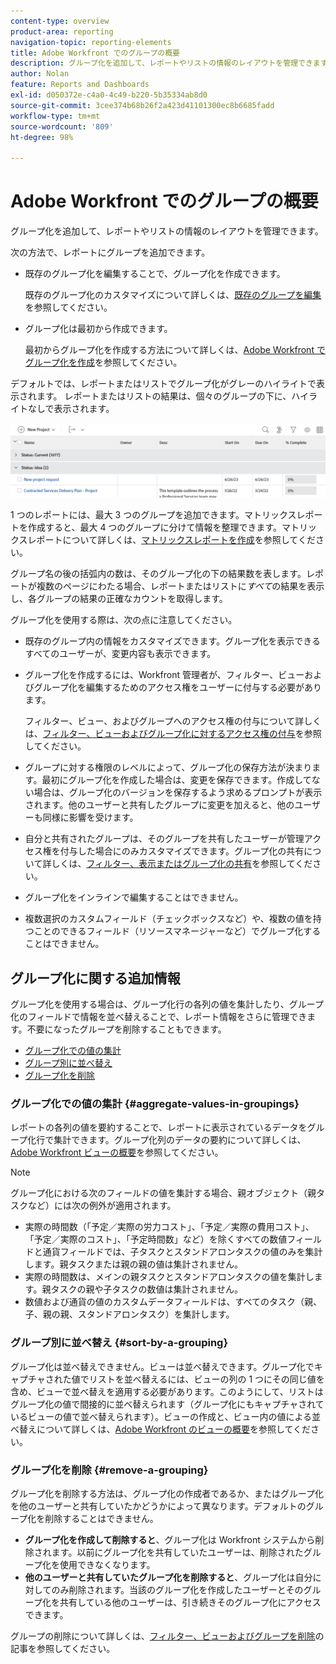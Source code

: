 ```yaml
---
content-type: overview
product-area: reporting
navigation-topic: reporting-elements
title: Adobe Workfront でのグループの概要
description: グループ化を追加して、レポートやリストの情報のレイアウトを管理できます。
author: Nolan
feature: Reports and Dashboards
exl-id: d050372e-c4a0-4c49-b220-5b35334ab8d0
source-git-commit: 3cee374b68b26f2a423d41101300ec8b6685fadd
workflow-type: tm+mt
source-wordcount: '809'
ht-degree: 98%

---
```


# Adobe Workfront でのグループの概要

<!-- Audited: 11/2024 -->

<!--(NOTE: This article was supposed to be replaced by "Groupings overview", but decided to keep this here because this is linked in too many places. "Create groupings" and "Edit existing groupings" have been added also (with videos) to replace portions of the old content here.)-->

グループ化を追加して、レポートやリストの情報のレイアウトを管理できます。

次の方法で、レポートにグループを追加できます。

* 既存のグループ化を編集することで、グループ化を作成できます。

  既存のグループ化のカスタマイズについて詳しくは、[既存のグループを編集](../../../reports-and-dashboards/reports/reporting-elements/edit-existing-groupings.md)を参照してください。

* グループ化は最初から作成できます。

  最初からグループ化を作成する方法について詳しくは、[Adobe Workfront でグループ化を作成](../../../reports-and-dashboards/reports/reporting-elements/create-groupings.md)を参照してください。

デフォルトでは、レポートまたはリストでグループ化がグレーのハイライトで表示されます。 レポートまたはリストの結果は、個々のグループの下に、ハイライトなしで表示されます。

![ グループ化の例 ](assets/grouping-example-blue.png)

1 つのレポートには、最大 3 つのグループを追加できます。マトリックスレポートを作成すると、最大 4 つのグループに分けて情報を整理できます。マトリックスレポートについて詳しくは、[マトリックスレポートを作成](../../../reports-and-dashboards/reports/creating-and-managing-reports/create-matrix-report.md)を参照してください。

グループ名の後の括弧内の数は、そのグループ化の下の結果数を表します。レポートが複数のページにわたる場合、レポートまたはリストに&#x200B;*すべて*&#x200B;の結果を表示し、各グループの結果の正確なカウントを取得します。

グループ化を使用する際は、次の点に注意してください。

* 既存のグループ内の情報をカスタマイズできます。グループ化を表示できるすべてのユーザーが、変更内容も表示できます。
* グループ化を作成するには、Workfront 管理者が、フィルター、ビューおよびグループ化を編集するためのアクセス権をユーザーに付与する必要があります。

  フィルター、ビュー、およびグループへのアクセス権の付与について詳しくは、[フィルター、ビューおよびグループ化に対するアクセス権の付与](../../../administration-and-setup/add-users/configure-and-grant-access/grant-access-fvg.md)を参照してください。

* グループに対する権限のレベルによって、グループ化の保存方法が決まります。最初にグループ化を作成した場合は、変更を保存できます。作成してない場合は、グループ化のバージョンを保存するよう求めるプロンプトが表示されます。他のユーザーと共有したグループに変更を加えると、他のユーザーも同様に影響を受けます。
* 自分と共有されたグループは、そのグループを共有したユーザーが管理アクセス権を付与した場合にのみカスタマイズできます。グループ化の共有について詳しくは、[フィルター、表示またはグループ化の共有](../../../reports-and-dashboards/reports/reporting-elements/share-filter-view-grouping.md)を参照してください。
* グループ化をインラインで編集することはできません。
* 複数選択のカスタムフィールド（チェックボックスなど）や、複数の値を持つことのできるフィールド（リソースマネージャーなど）でグループ化することはできません。

## グループ化に関する追加情報

グループ化を使用する場合は、グループ化行の各列の値を集計したり、グループ化のフィールドで情報を並べ替えることで、レポート情報をさらに管理できます。不要になったグループを削除することもできます。

* [グループ化での値の集計](#aggregate-values-in-groupings)
* [グループ別に並べ替え](#sort-by-a-grouping)
* [グループ化を削除](#remove-a-grouping)

### グループ化での値の集計 {#aggregate-values-in-groupings}

レポートの各列の値を要約することで、レポートに表示されているデータをグループ化行で集計できます。グループ化列のデータの要約について詳しくは、[Adobe Workfront ビューの概要](../../../reports-and-dashboards/reports/reporting-elements/views-overview.md)を参照してください。

>[!NOTE]
>
>グループ化における次のフィールドの値を集計する場合、親オブジェクト（親タスクなど）には次の例外が適用されます。
>
>* 実際の時間数（「予定／実際の労力コスト」、「予定／実際の費用コスト」、「予定／実際のコスト」、「予定時間数」など）を除くすべての数値フィールドと通貨フィールドでは、子タスクとスタンドアロンタスクの値のみを集計します。親タスクまたは親の親の値は集計されません。
>* 実際の時間数は、メインの親タスクとスタンドアロンタスクの値を集計します。親タスクの親や子タスクの数値は集計されません。
>* 数値および通貨の値のカスタムデータフィールドは、すべてのタスク（親、子、親の親、スタンドアロンタスク）を集計します。

### グループ別に並べ替え {#sort-by-a-grouping}

グループ化は並べ替えできません。ビューは並べ替えできます。グループ化でキャプチャされた値でリストを並べ替えるには、ビューの列の 1 つにその同じ値を含め、ビューで並べ替えを適用する必要があります。このようにして、リストはグループ化の値で間接的に並べ替えられます（グループ化にもキャプチャされているビューの値で並べ替えられます）。ビューの作成と、ビュー内の値による並べ替えについて詳しくは、[Adobe Workfront のビューの概要](../../../reports-and-dashboards/reports/reporting-elements/views-overview.md)を参照してください。

### グループ化を削除 {#remove-a-grouping}

グループ化を削除する方法は、グループ化の作成者であるか、またはグループ化を他のユーザーと共有していたかどうかによって異なります。デフォルトのグループ化を削除することはできません。

* **グループ化を作成して削除すると**、グループ化は Workfront システムから削除されます。以前にグループ化を共有していたユーザーは、削除されたグループ化を使用できなくなります。
* **他のユーザーと共有していたグループ化を削除すると**、グループ化は自分に対してのみ削除されます。当該のグループ化を作成したユーザーとそのグループ化を共有している他のユーザーは、引き続きそのグループ化にアクセスできます。

グループの削除について詳しくは、[フィルター、ビューおよびグループを削除](../../../reports-and-dashboards/reports/reporting-elements/remove-filters-views-groupings.md)の記事を参照してください。
